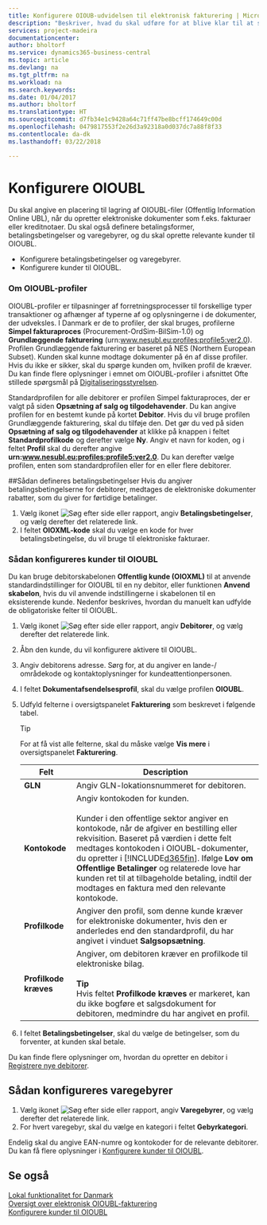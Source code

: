 ```yaml
---
title: Konfigurere OIOUB-udvidelsen til elektronisk fakturering | Microsoft Docs
description: "Beskriver, hvad du skal udføre for at blive klar til at sende salgsdokumenter i et OIOUBL-format (Offentlig oplysninger Online - Universal Business Language)."
services: project-madeira
documentationcenter: 
author: bholtorf
ms.service: dynamics365-business-central
ms.topic: article
ms.devlang: na
ms.tgt_pltfrm: na
ms.workload: na
ms.search.keywords: 
ms.date: 01/04/2017
ms.author: bholtorf
ms.translationtype: HT
ms.sourcegitcommit: d7fb34e1c9428a64c71ff47be8bcff174649c00d
ms.openlocfilehash: 0479817553f2e26d3a92318a0d037dc7a88f8f33
ms.contentlocale: da-dk
ms.lasthandoff: 03/22/2018

---
```

# <a name="set-up-oioubl"></a>Konfigurere OIOUBL
Du skal angive en placering til lagring af OIOUBL-filer (Offentlig Information Online UBL), når du opretter elektroniske dokumenter som f.eks. fakturaer eller kreditnotaer. Du skal også definere betalingsformer, betalingsbetingelser og varegebyrer, og du skal oprette relevante kunder til OIOUBL.  

* Konfigurere betalingsbetingelser og varegebyrer.  
* Konfigurere kunder til OIOUBL.  

### <a name="about-oioubl-profiles"></a>Om OIOUBL-profiler  
OIOUBL-profiler er tilpasninger af forretningsprocesser til forskellige typer transaktioner og afhænger af typerne af og oplysningerne i de dokumenter, der udveksles. I Danmark er de to profiler, der skal bruges, profilerne **Simpel fakturaproces** (Procurement-OrdSim-BilSim-1.0) og **Grundlæggende fakturering** (urn:www.nesubl.eu:profiles:profile5:ver2.0). Profilen Grundlæggende fakturering er baseret på NES (Northern European Subset). Kunden skal kunne modtage dokumenter på én af disse profiler. Hvis du ikke er sikker, skal du spørge kunden om, hvilken profil de kræver. Du kan finde flere oplysninger i emnet om OIOUBL-profiler i afsnittet Ofte stillede spørgsmål på [Digitaliseringsstyrelsen](http://go.microsoft.com/fwlink/?LinkId=267236).  

Standardprofilen for alle debitorer er profilen Simpel fakturaproces, der er valgt på siden **Opsætning af salg og tilgodehavender**. Du kan angive profilen for en bestemt kunde på kortet **Debitor**. Hvis du vil bruge profilen Grundlæggende fakturering, skal du tilføje den. Det gør du ved på siden **Opsætning af salg og tilgodehavender** at klikke på knappen i feltet **Standardprofilkode** og derefter vælge **Ny**. Angiv et navn for koden, og i feltet **Profil** skal du derefter angive **urn:www.nesubl.eu:profiles:profile5:ver2.0**. Du kan derefter vælge profilen, enten som standardprofilen eller for en eller flere debitorer.

##<a name="to-set-up-payment-terms"></a>Sådan defineres betalingsbetingelser
Hvis du angiver betalingsbetingelserne for debitorer, medtages de elektroniske dokumenter rabatter, som du giver for førtidige betalinger.

1.  Vælg ikonet ![Søg efter side eller rapport](../../media/ui-search/search_small.png "Ikonet Søg efter side eller rapport"), angiv **Betalingsbetingelser**, og vælg derefter det relaterede link.  
2.  I feltet **OIOXML-kode** skal du vælge en kode for hver betalingsbetingelse, du vil bruge til elektroniske fakturaer.  

### <a name="to-set-up-customers-for-oioubl"></a>Sådan konfigureres kunder til OIOUBL  
Du kan bruge debitorskabelonen **Offentlig kunde (OIOXML)** til at anvende standardindstillinger for OIOUBL til en ny debitor, eller funktionen **Anvend skabelon**, hvis du vil anvende indstillingerne i skabelonen til en eksisterende kunde. Nedenfor beskrives, hvordan du manuelt kan udfylde de obligatoriske felter til OIOUBL. <!--need to check whether this overwrites anything for existing customers-->

1.  Vælg ikonet ![Søg efter side eller rapport](../../media/ui-search/search_small.png "Ikonet Søg efter side eller rapport"), angiv **Debitorer**, og vælg derefter det relaterede link.  
2.  Åbn den kunde, du vil konfigurere aktivere til OIOUBL.  
3.  Angiv debitorens adresse. Sørg for, at du angiver en lande-/ områdekode og kontaktoplysninger for kundeattentionpersonen.  
4.  I feltet **Dokumentafsendelsesprofil**, skal du vælge profilen **OIOUBL**.
5.  Udfyld felterne i oversigtspanelet **Fakturering** som beskrevet i følgende tabel.  

    > [!Tip]
    > For at få vist alle felterne, skal du måske vælge **Vis mere** i oversigtspanelet **Fakturering**.

    |Felt|Description|  
    |---------------------------------|---------------------------------------|
    |**GLN**|Angiv GLN-lokationsnummeret for debitoren. |  
    |**Kontokode**|Angiv kontokoden for kunden.<br /><br /> Kunder i den offentlige sektor angiver en kontokode, når de afgiver en bestilling eller rekvisition. Baseret på værdien i dette felt medtages kontokoden i OIOUBL-dokumenter, du opretter i [!INCLUDE[d365fin](../../includes/d365fin_md.md)]. Ifølge **Lov om Offentlige Betalinger** og relaterede love har kunden ret til at tilbageholde betaling, indtil der modtages en faktura med den relevante kontokode. |  
    |**Profilkode**|Angiver den profil, som denne kunde kræver for elektroniske dokumenter, hvis den er anderledes end den standardprofil, du har angivet i vinduet **Salgsopsætning**.|  
    |**Profilkode kræves**|Angiver, om debitoren kræver en profilkode til elektroniske bilag.<br /><br /> **Tip** <br /> Hvis feltet **Profilkode kræves** er markeret, kan du ikke bogføre et salgsdokument for debitoren, medmindre du har angivet en profil.|  

6. I feltet **Betalingsbetingelser**, skal du vælge de betingelser, som du forventer, at kunden skal betale.

Du kan finde flere oplysninger om, hvordan du opretter en debitor i [Registrere nye debitorer](../../sales-how-register-new-customers.md).

## <a name="to-set-up-item-charges"></a>Sådan konfigureres varegebyrer  
1.  Vælg ikonet ![Søg efter side eller rapport](../../media/ui-search/search_small.png "Ikonet Søg efter side eller rapport"), angiv **Varegebyrer**, og vælg derefter det relaterede link.  
2.  For hvert varegebyr, skal du vælge en kategori i feltet **Gebyrkategori**.  

Endelig skal du angive EAN-numre og kontokoder for de relevante debitorer. Du kan få flere oplysninger i [Konfigurere kunder til OIOUBL](how-to-set-up-customers-for-oioubl.md).  

## <a name="see-also"></a>Se også  
[Lokal funktionalitet for Danmark](denmark-local-functionality.md)  
[Oversigt over elektronisk OIOUBL-fakturering](oioubl-electronic-invoicing-overview.md)   
[Konfigurere kunder til OIOUBL](how-to-set-up-customers-for-oioubl.md)   

